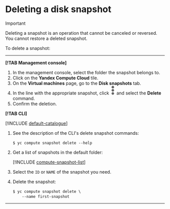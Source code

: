 # Deleting a disk snapshot

> [!IMPORTANT]
>
> Deleting a snapshot is an operation that cannot be canceled or reversed. You cannot restore a deleted snapshot.

To delete a snapshot:

---

**[!TAB Management console]**

1. In the management console, select the folder the snapshot belongs to.
1. Click on the **Yandex Compute Cloud** tile.
1. On the **Virtual machines** page, go to the **Disk snapshots** tab.
1. In the line with the appropriate snapshot, click ![image](../../../_assets/dots.svg) and select the **Delete** command.
1. Confirm the deletion.

**[!TAB CLI]**

[!INCLUDE [default-catalogue](../../../_includes/default-catalogue.md)]

1. See the description of the CLI's delete snapshot commands:

    ```
    $ yc compute snapshot delete --help
    ```

1. Get a list of snapshots in the default folder:

    [!INCLUDE [compute-snapshot-list](../../_includes_service/compute-snapshot-list.md)]

1. Select the `ID` or `NAME` of the snapshot you need.
1. Delete the snapshot:

    ```
    $ yc compute snapshot delete \
        --name first-snapshot
    ```

---

